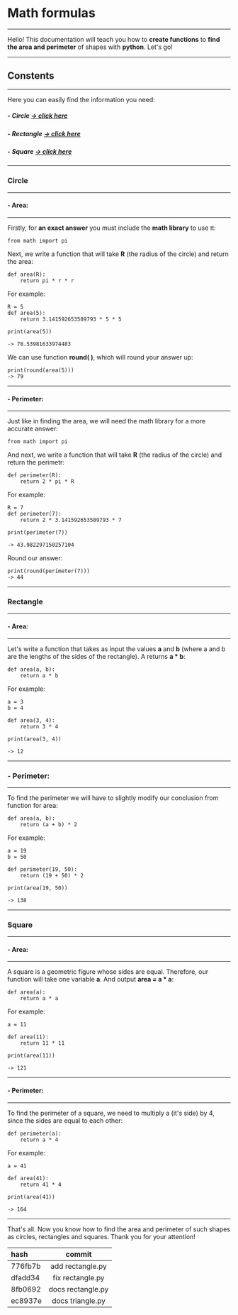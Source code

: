 # Math formulas

---

Hello! This documentation will teach you how to **create functions** to **find the area and perimeter** of shapes with **python**. Let's go!

---

## Constents

---

Here you can easily find the information you need:

##### - _Circle_ [-> click here](#circle)

##### - _Rectangle_ [-> click here](#rectangle)

##### - _Square_ [-> click here](#square)

---

### Circle <a id = "circle"></a>

---

#### - Area:

---

Firstly, for **an exact answer** you must include the **math library** to use π:

```
from math import pi
```

Next, we write a function that will take **R** (the radius of the circle) and return the area:

```
def area(R):
    return pi * r * r
```

For example:

```
R = 5
def area(5):
    return 3.141592653589793 * 5 * 5

print(area(5))
```

```
-> 78.53981633974483
```

We can use function **round( )**, which will round your answer up:

```
print(round(area(5)))
-> 79
```

---

#### - Perimeter:

---

Just like in finding the area, we will need the math library for a more accurate answer:

```
from math import pi
```

And next, we write a function that will take **R** (the radius of the circle) and return the perimetr:

```
def perimeter(R):
    return 2 * pi * R
```

For example:

```
R = 7
def perimeter(7):
    return 2 * 3.141592653589793 * 7

print(perimeter(7))
```

```
-> 43.982297150257104
```

Round our answer:

```
print(round(perimeter(7)))
-> 44
```

---

### Rectangle <a id = "rectangle"></a>

---

#### - Area:

---

Let's write a function that takes as input the values **a** and **b** (where a and b are the lengths of the sides of the rectangle). A returns **a \* b**:

```
def area(a, b):
    return a * b
```

For example:

```
a = 3
b = 4

def area(3, 4):
    return 3 * 4

print(area(3, 4))
```

```
-> 12
```

---

### - Perimeter:

---

To find the perimeter we will have to slightly modify our conclusion from function for area:

```
def area(a, b):
    return (a + b) * 2
```

For example:

```
a = 19
b = 50

def perimeter(19, 50):
    return (19 + 50) * 2

print(area(19, 50))
```

```
-> 138
```

---

### Square <a id = "square"></a>

---

#### - Area:

---

A square is a geometric figure whose sides are equal. Therefore, our function will take one variable **a**. And output **area = a \* a**:

```
def area(a):
    return a * a
```

For example:

```
a = 11

def area(11):
    return 11 * 11

print(area(11))
```

```
-> 121
```

---

#### - Perimeter:

---

To find the perimeter of a square, we need to multiply a (it's side) by 4, since the sides are equal to each other:

```
def perimeter(a):
    return a * 4
```

For example:

```
a = 41

def area(41):
    return 41 * 4

print(area(41))
```

```
-> 164
```

---

That's all. Now you know how to find the area and perimeter of such shapes as circles, rectangles and squares. Thank you for your attention!

| hash    |      commit       |
| :------ | :---------------: |
| 776fb7b | add rectangle.py  |
| dfadd34 | fix rectangle.py  |
| 8fb0692 | docs rectangle.py |
| ec8937e | docs triangle.py  |
